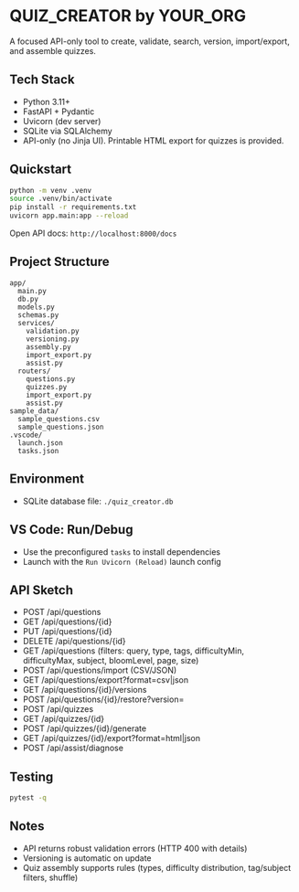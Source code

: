 # QUIZ_CREATOR by YOUR_ORG

A focused API-only tool to create, validate, search, version, import/export, and assemble quizzes.

## Tech Stack
- Python 3.11+
- FastAPI + Pydantic
- Uvicorn (dev server)
- SQLite via SQLAlchemy
- API-only (no Jinja UI). Printable HTML export for quizzes is provided.

## Quickstart

```bash
python -m venv .venv
source .venv/bin/activate
pip install -r requirements.txt
uvicorn app.main:app --reload
```

Open API docs: `http://localhost:8000/docs`

## Project Structure
```
app/
  main.py
  db.py
  models.py
  schemas.py
  services/
    validation.py
    versioning.py
    assembly.py
    import_export.py
    assist.py
  routers/
    questions.py
    quizzes.py
    import_export.py
    assist.py
sample_data/
  sample_questions.csv
  sample_questions.json
.vscode/
  launch.json
  tasks.json
```

## Environment
- SQLite database file: `./quiz_creator.db`

## VS Code: Run/Debug
- Use the preconfigured `tasks` to install dependencies
- Launch with the `Run Uvicorn (Reload)` launch config

## API Sketch
- POST /api/questions
- GET /api/questions/{id}
- PUT /api/questions/{id}
- DELETE /api/questions/{id}
- GET /api/questions (filters: query, type, tags, difficultyMin, difficultyMax, subject, bloomLevel, page, size)
- POST /api/questions/import (CSV/JSON)
- GET /api/questions/export?format=csv|json
- GET /api/questions/{id}/versions
- POST /api/questions/{id}/restore?version=
- POST /api/quizzes
- GET /api/quizzes/{id}
- POST /api/quizzes/{id}/generate
- GET /api/quizzes/{id}/export?format=html|json
- POST /api/assist/diagnose

## Testing
```bash
pytest -q
```

## Notes
- API returns robust validation errors (HTTP 400 with details)
- Versioning is automatic on update
- Quiz assembly supports rules (types, difficulty distribution, tag/subject filters, shuffle)
